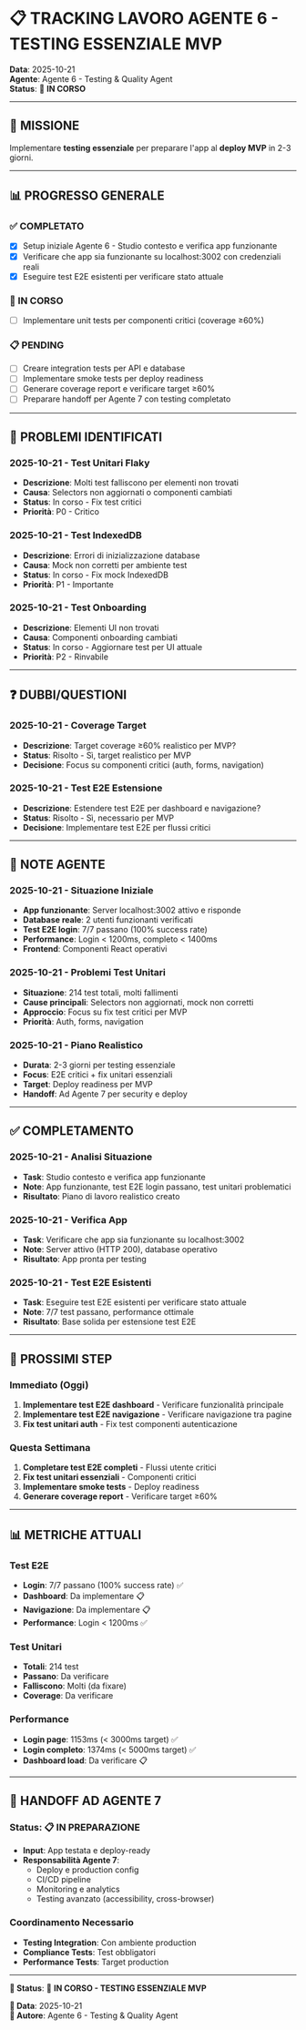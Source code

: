 # 📋 TRACKING LAVORO AGENTE 6 - TESTING ESSENZIALE MVP

**Data**: 2025-10-21  
**Agente**: Agente 6 - Testing & Quality Agent  
**Status**: 🚀 **IN CORSO**

---

## 🎯 MISSIONE

Implementare **testing essenziale** per preparare l'app al **deploy MVP** in 2-3 giorni.

---

## 📊 PROGRESSO GENERALE

### **✅ COMPLETATO**
- [x] Setup iniziale Agente 6 - Studio contesto e verifica app funzionante
- [x] Verificare che app sia funzionante su localhost:3002 con credenziali reali
- [x] Eseguire test E2E esistenti per verificare stato attuale

### **🔄 IN CORSO**
- [ ] Implementare unit tests per componenti critici (coverage ≥60%)

### **📋 PENDING**
- [ ] Creare integration tests per API e database
- [ ] Implementare smoke tests per deploy readiness
- [ ] Generare coverage report e verificare target ≥60%
- [ ] Preparare handoff per Agente 7 con testing completato

---

## 🐛 PROBLEMI IDENTIFICATI

### **2025-10-21 - Test Unitari Flaky**
- **Descrizione**: Molti test falliscono per elementi non trovati
- **Causa**: Selectors non aggiornati o componenti cambiati
- **Status**: In corso - Fix test critici
- **Priorità**: P0 - Critico

### **2025-10-21 - Test IndexedDB**
- **Descrizione**: Errori di inizializzazione database
- **Causa**: Mock non corretti per ambiente test
- **Status**: In corso - Fix mock IndexedDB
- **Priorità**: P1 - Importante

### **2025-10-21 - Test Onboarding**
- **Descrizione**: Elementi UI non trovati
- **Causa**: Componenti onboarding cambiati
- **Status**: In corso - Aggiornare test per UI attuale
- **Priorità**: P2 - Rinvabile

---

## ❓ DUBBI/QUESTIONI

### **2025-10-21 - Coverage Target**
- **Descrizione**: Target coverage ≥60% realistico per MVP?
- **Status**: Risolto - Sì, target realistico per MVP
- **Decisione**: Focus su componenti critici (auth, forms, navigation)

### **2025-10-21 - Test E2E Estensione**
- **Descrizione**: Estendere test E2E per dashboard e navigazione?
- **Status**: Risolto - Sì, necessario per MVP
- **Decisione**: Implementare test E2E per flussi critici

---

## 📝 NOTE AGENTE

### **2025-10-21 - Situazione Iniziale**
- **App funzionante**: Server localhost:3002 attivo e risponde
- **Database reale**: 2 utenti funzionanti verificati
- **Test E2E login**: 7/7 passano (100% success rate)
- **Performance**: Login < 1200ms, completo < 1400ms
- **Frontend**: Componenti React operativi

### **2025-10-21 - Problemi Test Unitari**
- **Situazione**: 214 test totali, molti fallimenti
- **Cause principali**: Selectors non aggiornati, mock non corretti
- **Approccio**: Focus su fix test critici per MVP
- **Priorità**: Auth, forms, navigation

### **2025-10-21 - Piano Realistico**
- **Durata**: 2-3 giorni per testing essenziale
- **Focus**: E2E critici + fix unitari essenziali
- **Target**: Deploy readiness per MVP
- **Handoff**: Ad Agente 7 per security e deploy

---

## ✅ COMPLETAMENTO

### **2025-10-21 - Analisi Situazione**
- **Task**: Studio contesto e verifica app funzionante
- **Note**: App funzionante, test E2E login passano, test unitari problematici
- **Risultato**: Piano di lavoro realistico creato

### **2025-10-21 - Verifica App**
- **Task**: Verificare che app sia funzionante su localhost:3002
- **Note**: Server attivo (HTTP 200), database operativo
- **Risultato**: App pronta per testing

### **2025-10-21 - Test E2E Esistenti**
- **Task**: Eseguire test E2E esistenti per verificare stato attuale
- **Note**: 7/7 test passano, performance ottimale
- **Risultato**: Base solida per estensione test E2E

---

## 🎯 PROSSIMI STEP

### **Immediato (Oggi)**
1. **Implementare test E2E dashboard** - Verificare funzionalità principale
2. **Implementare test E2E navigazione** - Verificare navigazione tra pagine
3. **Fix test unitari auth** - Fix test componenti autenticazione

### **Questa Settimana**
1. **Completare test E2E completi** - Flussi utente critici
2. **Fix test unitari essenziali** - Componenti critici
3. **Implementare smoke tests** - Deploy readiness
4. **Generare coverage report** - Verificare target ≥60%

---

## 📊 METRICHE ATTUALI

### **Test E2E**
- **Login**: 7/7 passano (100% success rate) ✅
- **Dashboard**: Da implementare 📋
- **Navigazione**: Da implementare 📋
- **Performance**: Login < 1200ms ✅

### **Test Unitari**
- **Totali**: 214 test
- **Passano**: Da verificare
- **Falliscono**: Molti (da fixare)
- **Coverage**: Da verificare

### **Performance**
- **Login page**: 1153ms (< 3000ms target) ✅
- **Login completo**: 1374ms (< 5000ms target) ✅
- **Dashboard load**: Da verificare 📋

---

## 🚀 HANDOFF AD AGENTE 7

### **Status**: 📋 **IN PREPARAZIONE**
- **Input**: App testata e deploy-ready
- **Responsabilità Agente 7**: 
  - Deploy e production config
  - CI/CD pipeline
  - Monitoring e analytics
  - Testing avanzato (accessibility, cross-browser)

### **Coordinamento Necessario**
- **Testing Integration**: Con ambiente production
- **Compliance Tests**: Test obbligatori
- **Performance Tests**: Target production

---

**🎯 Status**: 🚀 **IN CORSO - TESTING ESSENZIALE MVP**

**📅 Data**: 2025-10-21  
**👤 Autore**: Agente 6 - Testing & Quality Agent
